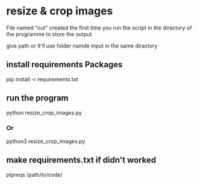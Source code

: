 # resize & crop images

File named "out" created the first time you run the script in the diractory of the programme to store the output 

give path or It'll use folder namde input in the same diractory

## install requirements Packages

pip install -r requirements.txt

## run the program

python resize_crop_images.py
### Or
python3 resize_crop_images.py

## make requirements.txt if didn't worked

pipreqs /path/to/code/

